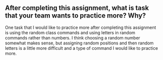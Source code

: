 ## After completing this assignment, what is task that your team wants to practice more? Why?

One task that I would like to practice more after completing this assignment is using the random class commands and using letters in random commands rather than numbers. I think choosing a random number somewhat makes sense, but assigning random positions and then random letters is a little more difficult and a type of command I would like to practice more.

